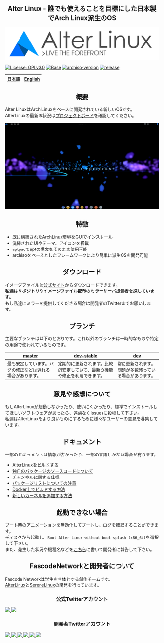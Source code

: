 
<h2 align="center">Alter Linux - 誰でも使えることを目標にした日本製でArch Linux派生のOS</h2>

<img src="../images/logo/color-black-catchcopy/AlterV6-LogowithCopy-Colored-DarkText-256px.png" alt="AlterLinux logo">

<a href="../LICENSE"><img src="https://img.shields.io/badge/LICENSE-GPL--3.0-blue?style=for-the-badge&logo=gnu" alt="License: GPLv3.0"></a>
<a href="https://www.archlinux.org/"><img src="https://img.shields.io/badge/BASE-ArchLinux-blue?style=for-the-badge&logo=arch-linux" alt="Base"></a>
<a href="https://git.archlinux.org/archiso.git/tag/?h=v43"><img src="https://img.shields.io/badge/archiso--version-43--1-blue?style=for-the-badge&logo=appveyor" alt="archiso-version"></a>
<a href="https://github.com/SereneTeam/alterlinux/releases"><img src="https://img.shields.io/github/v/release/FascodeNet/alterlinux?color=blue&include_prereleases&style=for-the-badge" alt="release"></a>

<table>
	<thead>
		<tr>
			<th style="text-align:center">
				<a href="README_jp.md">日本語</a>
			</th>
			<th style="text-align:center">
				<a href="README.md">English</a>
			</th>
		</tr>
	</thead>
</table>

<h2 align="center">概要</h2>

Alter LinuxはArch Linuxをベースに開発されている新しいOSです。<br>
AlterLinuxの最新の状況は[プロジェクトボード](https://github.com/orgs/FascodeNet/projects/2)を確認してください。<br>

<img src="../images/screenshot/desktop.png" alt="スクリーンショット">


<h2 align="center">特徴</h2>
<ul>
	<li>既に構築されたArchLinux環境をGUIでインストール</li>
	<li>洗練されたUIやテーマ、アイコンを搭載</li>
	<li><code>aptpac</code>で<cpde>apt</code>の構文をそのまま使用可能
	<li>archisoをベースとしたフレームワークにより簡単に派生OSを開発可能</li>
</ul>

<h2 align="center">ダウンロード</h2>
イメージファイルは<a href="https://fascode.net/projects/linux/alter/#downloads">公式サイト</a>からダウンロードできます。
<br>
<b>私達はリポジトリやイメージファイル配布のミラーサーバ提供者を探しています。</b>
<br>
もし私達にミラーを提供してくださる場合は開発者のTwitterまでお願いします。


<h2 align="center">ブランチ</h2>
主要なブランチは以下のとおりです。これ以外のブランチは一時的なものや特定の用途で使われているものです。

<table>
	<thead>
		<tr>
			<th>
				<a href="https://github.com/SereneTeam/alterlinux/tree/master">master</a>
			</th>
			<th>
				<a href="https://github.com/SereneTeam/alterlinux/tree/dev-stable">dev-stable</a>
			</th>
			<th>
				<a href="https://github.com/SereneTeam/alterlinux/tree/dev">dev</a>
			</th>
		</tr>
	</thead>
	<tbody>
		<tr>
			<td>
				最も安定しています。バグの修正などは遅れる場合があります。
			</td>
			<td>
				定期的に更新されます。比較的安定していて、最新の機能や修正を利用できます。
			</td>
			<td>
				常に更新されます。問題が多数残っている場合があります。
			</td>
		</tr>
	</tbody>
</table>


<h2 align="center">意見や感想について</h2>
もしAlterLinuxが起動しなかったり、使いにくかったり、標準でインストールしてほしいソフトウェアがあったら、遠慮なく<a href="https://github.com/SereneTeam/alterlinux/issues">Issues</a>に投稿して下さい。<br>
私達はAlterLinuxをより良いものにするために様々なユーザーの意見を募集しています。


<h2 align="center">ドキュメント</h2>
一部のドキュメントは情報が古かったり、一部の言語しかない場合が有ります。<br>
<ul>
	<li><a href="jp/BUILD.md">AlterLinuxをビルドする</a></li>
	<li><a href="jp/SOFTWARE.md">独自のパッケージのソースコードについて</a></li>
	<li><a href="jp/CHANNEL.md">チャンネルに関する仕様</a></li>
	<li><a href="en/PACKAGE.md">パッケージリストについての注意</a></li>
	<li><a href="jp/DOCKER.md">Docker上でビルドする方法</a></li>
	<li><a href="jp/KERNEL.md">新しいカーネルを追加する方法</a></li>
</ul>


<h2 align="center">起動できない場合</h2>
ブート時のアニメーションを無効化してブートし、ログを確認することができます。<br>
ディスクから起動し、<code>Boot Alter Linux without boot splash (x86_64)</code>を選択して下さい。<br>
また、発生した状況や機種名などを<a href="https://github.com/FascodeNet/alterlinux/issues">こちら</a>に書いて開発者に報告して下さい。


<h2 align="center">FascodeNetworkと開発者について</h2>
<a href="https://fascode.net/">Fascode Network</a>は学生を主体とする創作チームです。<br>
<a href="https://fascode.net/projects/linux/alter/">AlterLinux</a>と<a href="https://fascode.net/projects/linux/serene/">SereneLinux</a>の開発を行っています。

<h3 align="center">公式Twitterアカウント</h3>
<a href="https://twitter.com/FascodeNetwork">
	<img src="https://pbs.twimg.com/profile_images/1245716817831530497/JEkKX1XN_400x400.jpg" width="100px">
</a>
<a href="https://twitter.com/Fascode_JP">
	<img src="https://pbs.twimg.com/profile_images/1245682659231068160/Nn5tPUvB_400x400.jpg" width="100px">
</a>

<h3 align="center">開発者Twitterアカウント</h3>
<a href="https://twitter.com/Hayao0819">
	<img src="https://avatars1.githubusercontent.com/u/32128205" width="100px">
</a>
<a href="https://twitter.com/Pixel_3a">
	<img src="https://avatars0.githubusercontent.com/u/48173871" width="100px">
</a>
<a href="https://twitter.com/YangDevJP">
	<img src="https://avatars0.githubusercontent.com/u/47053316" width="100px">
</a>
<a href="https://twitter.com/yamad_linuxer">
	<img src="https://avatars1.githubusercontent.com/u/45691925" width="100px">
</a>
<a href="https://twitter.com/tukutuN_27">
	<img src="https://0e0.pw/5yuH" width="100px">
</a>
<a href="https://twitter.com/naoko1010hh">
	<img src="https://avatars1.githubusercontent.com/u/50263013" width="100px">
</a>
